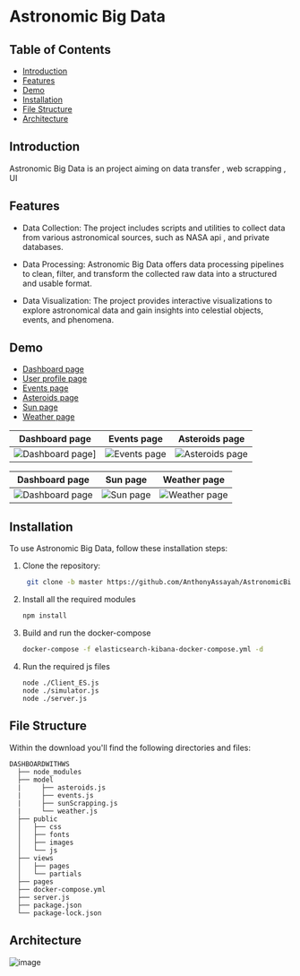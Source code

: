 # Astronomic Big Data

## Table of Contents

- [Introduction](#introduction)
- [Features](#features)
- [Demo](#demo)
- [Installation](#installation)
- [File Structure](#file-structure)
- [Architecture ](#architecture)

## Introduction

Astronomic Big Data is an project aiming on data transfer , web scrapping , UI 

## Features

- Data Collection: The project includes scripts and utilities to collect data from various astronomical sources, such as NASA api , and private databases.

- Data Processing: Astronomic Big Data offers data processing pipelines to clean, filter, and transform the collected raw data into a structured and usable format.

- Data Visualization: The project provides interactive visualizations to explore astronomical data and gain insights into celestial objects, events, and phenomena.

## Demo



- [Dashboard page](https://github.com/AnthonyAssayah/AstronomicBigData/assets/92322613/8bad00a6-89ea-4561-ba7e-b9103303a194)
- [User profile page](https://github.com/AnthonyAssayah/AstronomicBigData/assets/92322613/91e60e04-aba6-4dd5-b95a-0c821a82c6d8)
- [Events page](https://github.com/AnthonyAssayah/AstronomicBigData/assets/92322613/566e1961-e8e2-4496-821e-426e12f44981)
- [Asteroids page](https://github.com/AnthonyAssayah/AstronomicBigData/assets/92322613/0a9c2f75-2822-432b-9c23-75feb6999dde)
- [Sun page](https://github.com/AnthonyAssayah/AstronomicBigData/assets/92322613/89431a96-b7f6-4d05-a892-6de0c6fbe590)
- [Weather page](https://github.com/AnthonyAssayah/AstronomicBigData/assets/92322613/6ca92a4f-0743-41b8-baa5-66a6777c5769)


| Dashboard page | Events page | Asteroids page  |
| --- | --- | ---  |
| ![Dashboard page](https://github.com/AnthonyAssayah/AstronomicBigData/assets/92322613/8bad00a6-89ea-4561-ba7e-b9103303a194)]  | ![Events page](https://github.com/AnthonyAssayah/AstronomicBigData/assets/92322613/566e1961-e8e2-4496-821e-426e12f44981)| ![Asteroids page](https://github.com/AnthonyAssayah/AstronomicBigData/assets/92322613/0a9c2f75-2822-432b-9c23-75feb6999dde)

| Dashboard page | Sun page | Weather page  |
| --- | --- | ---  |
| ![Dashboard page](https://github.com/AnthonyAssayah/AstronomicBigData/assets/92322613/91e60e04-aba6-4dd5-b95a-0c821a82c6d8)| ![Sun page](https://github.com/AnthonyAssayah/AstronomicBigData/assets/92322613/89431a96-b7f6-4d05-a892-6de0c6fbe590)  | ![Weather page](https://github.com/AnthonyAssayah/AstronomicBigData/assets/92322613/6ca92a4f-0743-41b8-baa5-66a6777c5769)



## Installation

To use Astronomic Big Data, follow these installation steps:

1. Clone the repository:

   ```bash
    git clone -b master https://github.com/AnthonyAssayah/AstronomicBigData

2. Install all the required modules
    ```bash
   npm install

3. Build and run the docker-compose
   ```bash
   docker-compose -f elasticsearch-kibana-docker-compose.yml -d

4. Run the required js files
   ```
   node ./Client_ES.js
   node ./simulator.js
   node ./server.js
## File Structure

Within the download you'll find the following directories and files:

```
DASHBOARDWITHWS
  ├── node_modules
  ├── model
  |     ├── asteroids.js
  |     ├── events.js
  |     ├── sunScrapping.js
  |     └── weather.js   
  ├── public
  │   ├── css
  │   ├── fonts
  │   ├── images
  │   └── js
  ├── views
  │   ├── pages
  │   └── partials     
  ├── pages
  ├── docker-compose.yml
  ├── server.js
  ├── package.json
  └── package-lock.json
```
   
## Architecture 

![image](https://github.com/AnthonyAssayah/AstronomicBigData/assets/92504985/2b51b60d-5867-4ca7-87ac-a29ceea7de8e)


